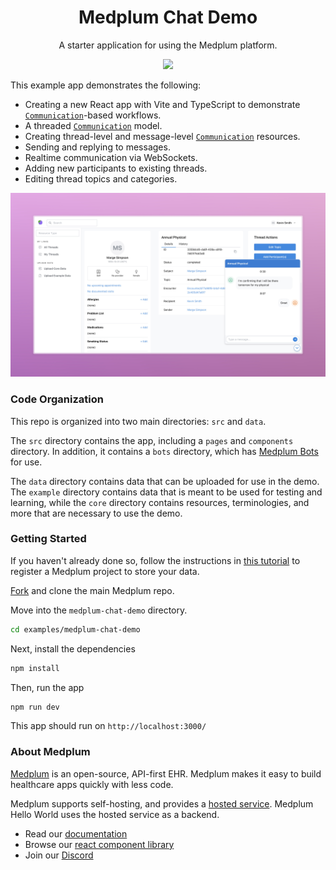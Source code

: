 <h1 align="center">Medplum Chat Demo</h1>
<p align="center">A starter application for using the Medplum platform.</p>
<p align="center">
<a href="https://github.com/medplum/medplum-hello-world/blob/main/LICENSE.txt">
    <img src="https://img.shields.io/badge/license-Apache-blue.svg" />
  </a>
</p>

This example app demonstrates the following:

- Creating a new React app with Vite and TypeScript to demonstrate [`Communication`](/packages/docs/api/fhir/resources/communication)-based workflows.
- A threaded [`Communication`](/docs/api/fhir/resources/communication) model.
- Creating thread-level and message-level [`Communication`](/packages/docs/api/fhir/resources/communication) resources.
- Sending and replying to messages.
- Realtime communication via WebSockets.
- Adding new participants to existing threads.
- Editing thread topics and categories.

![Chat Demo Screenshot](medplum-chat-demo-screenshot.png)

### Code Organization

This repo is organized into two main directories: `src` and `data`.

The `src` directory contains the app, including a `pages` and `components` directory. In addition, it contains a `bots` directory, which has [Medplum Bots](/packages/docs/docs/bots/bot-basics.md) for use.

The `data` directory contains data that can be uploaded for use in the demo. The `example` directory contains data that is meant to be used for testing and learning, while the `core` directory contains resources, terminologies, and more that are necessary to use the demo.

### Getting Started

If you haven't already done so, follow the instructions in [this tutorial](https://www.medplum.com/docs/tutorials/register) to register a Medplum project to store your data.

[Fork](https://github.com/medplum/medplum/fork) and clone the main Medplum repo.

Move into the `medplum-chat-demo` directory.

```bash
cd examples/medplum-chat-demo
```

Next, install the dependencies

```bash
npm install
```

Then, run the app

```bash
npm run dev
```

This app should run on `http://localhost:3000/`

### About Medplum

[Medplum](https://www.medplum.com/) is an open-source, API-first EHR. Medplum makes it easy to build healthcare apps quickly with less code.

Medplum supports self-hosting, and provides a [hosted service](https://app.medplum.com/). Medplum Hello World uses the hosted service as a backend.

- Read our [documentation](https://www.medplum.com/docs)
- Browse our [react component library](https://docs.medplum.com/storybook/index.html?)
- Join our [Discord](https://discord.gg/medplum)

